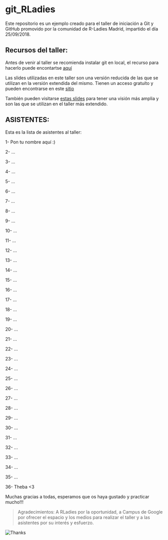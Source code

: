 # git_RLadies

Este repositorio es un ejemplo creado para el taller de iniciación a Git y GitHub promovido por la comunidad de R-Ladies Madrid, impartido el día 25/09/2018.

## Recursos del taller:

Antes de venir al taller se recomienda instalar git en local, el recurso para hacerlo puede encontartse [aquí](https://slides.com/elenam-lopez/taller-de-introduccion-a-git-y-github)

Las slides utilizadas en este taller son una versión reducida de las que se utilizan en la versión extendida del mismo. Tienen un acceso gratuíto y pueden encontrarse en este [sitio](https://slides.com/elenam-lopez/no-liarla-parda-con-git-x-4)

También pueden visitarse [estas slides](https://slides.com/elenam-lopez/no-liarla-parda-con-git-x-2) para tener una visión más amplia y son las que se utilizan en el taller más extendido.

## ASISTENTES:

Esta es la lista de asistentes al taller:

1- Pon tu nombre aquí :)

2- ...

3- ...

4- ...

5- ...

6- ...

7- ...

8- ...

9- ...

10- ...

11- ...

12- ...

13- ...

14- ...

15- ...

16- ...

17- ...

18- ...

19- ...

20- ...

21- ...

22- ...

23- ...

24- ...

25- ...

26- ...

27- ...

28- ...

29- ...

30- ...

31- ...

32- ...

33- ...

34- ...

35- ...

36- Theba <3

Muchas gracias a todas, esperamos que os haya gustado y practicar mucho!!!

> Agradecimientos:
> A RLadies por la oportunidad, a Campus de Google por ofrecer el espacio y los medios para realizar el taller y a las asistentes por su interés y esfuerzo.

![Thanks](https://media.giphy.com/media/3oEjHWXddcCOGZNmFO/giphy.gif)
